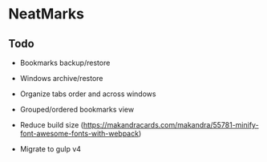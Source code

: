 NeatMarks
===

## Todo

* Bookmarks backup/restore
* Windows archive/restore
* Organize tabs order and across windows
* Grouped/ordered bookmarks view
* Reduce build size (https://makandracards.com/makandra/55781-minify-font-awesome-fonts-with-webpack)


* Migrate to gulp v4
